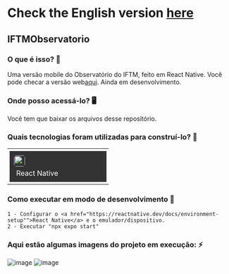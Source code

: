 # Check the English version <a href="README.md">here</a>

## IFTMObservatorio
    
### O que é isso? 🤔
Uma versão mobile do Observatório do IFTM, feito em React Native. Você pode checar a versão web<a href = "https://obsiftm.midi.upt.iftm.edu.br/">aqui</a>.
Ainda em desenvolvimento.

### Onde posso acessá-lo? 🖥
Você tem que baixar os arquivos desse repositório.
    
### Quais tecnologias foram utilizadas para construí-lo? 🚀
<table>
    <tr>
        <td style="padding: 5px;">
        <div style="background-color: #333; width: 200px; height: 50px; padding: 10px;">
            <img src='https://cdn.jsdelivr.net/gh/devicons/devicon@latest/icons/react/react-original.svg' width="25" height="25" style="border-radius: 5px;">
            <p style="color: white; padding: 5px; margin: 0;">React Native</p>
        </div>
        </td>
    </tr>
</table>
    
### Como executar em modo de desenvolvimento 🏃

    1 - Configurar o <a href="https://reactnative.dev/docs/environment-setup"">React Native</a> e o emulador/dispositivo.
    2 - Executar "npx expo start"
  
### Aqui estão algumas imagens do projeto em execução: ⚡️
  
![image](https://github.com/RuanEmanuell/readmegenerator/assets/113607857/2cd62e11-aba1-4a08-8818-9ad0f145ff7e)
![image](https://github.com/RuanEmanuell/readmegenerator/assets/113607857/0ade76a3-f0e5-4f3e-8ad9-5c07006870f0)



